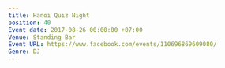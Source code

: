 ```yaml
---
title: Hanoi Quiz Night
position: 40
Event date: 2017-08-26 00:00:00 +07:00
Venue: Standing Bar
Event URL: https://www.facebook.com/events/110696869609080/
Genre: DJ
---
```


